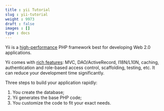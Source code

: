 ```yaml
---
title : yii Tutorial
slug : yii-tutorial
weight : 9973
draft : false
images : []
type : docs
---
```


Yii is a [high-performance][1] PHP framework best for developing Web 2.0 applications.

Yii comes with [rich features][2]: MVC, DAO/ActiveRecord, I18N/L10N, caching, authentication and role-based access control, scaffolding, testing, etc. It can reduce your development time significantly.

Three steps to build your application rapidly:

1. You create the database;
2. Yii generates the base PHP code;
3. You customize the code to fit your exact needs.

  [1]:http://www.yiiframework.com/performance/
  [2]:http://www.yiiframework.com/features/

